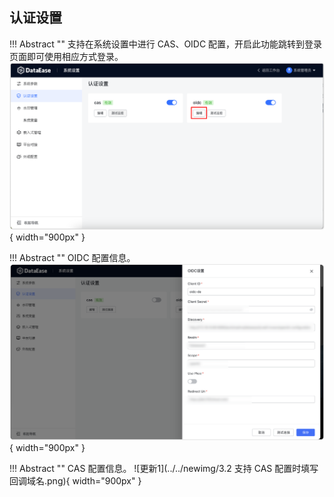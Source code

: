 ## 认证设置

!!! Abstract ""
    支持在系统设置中进行 CAS、OIDC 配置，开启此功能跳转到登录页面即可使用相应方式登录。
![更新1](../newimg/4.4%20支持在系统设置中配置认证对接信息.png){ width="900px" }

!!! Abstract ""
    OIDC 配置信息。
![更新1](../newimg/oidc认证设置.png){ width="900px" }

!!! Abstract ""
    CAS 配置信息。
![更新1](../../newimg/3.2 支持 CAS 配置时填写回调域名.png){ width="900px" }